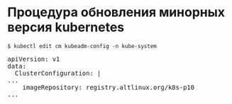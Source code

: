 # Процедура обновления минорных версия kubernetes
```
$ kubectl edit cm kubeadm-config -n kube-system
```

<pre>
apiVersion: v1
data:
  ClusterConfiguration: |
...
    imageRepository: registry.altlinux.org/k8s-p10
...

</pre>
